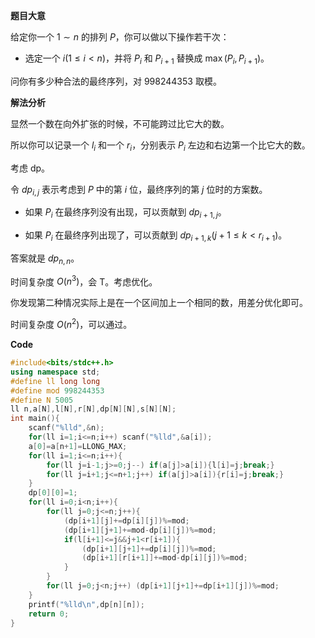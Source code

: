 **题目大意**

给定你一个 $1\sim n$ 的排列 $P$，你可以做以下操作若干次：

* 选定一个 $i(1\le i<n)$，并将 $P_i$ 和 $P_{i+1}$ 替换成 $\max{(P_i,P_{i+1})}$。

问你有多少种合法的最终序列，对 $998244353$ 取模。

**解法分析**

显然一个数在向外扩张的时候，不可能跨过比它大的数。

所以你可以记录一个 $l_i$ 和一个 $r_i$，分别表示 $P_i$ 左边和右边第一个比它大的数。

考虑 dp。

令 $dp_{i,j}$ 表示考虑到 $P$ 中的第 $i$ 位，最终序列的第 $j$ 位时的方案数。

* 如果 $P_i$ 在最终序列没有出现，可以贡献到 $dp_{i+1,j}$。

* 如果 $P_i$ 在最终序列出现了，可以贡献到 $dp_{i+1,k}(j+1\le k<r_{i+1})$。

答案就是 $dp_{n,n}$。

时间复杂度 $O(n^3)$，会 T。考虑优化。

你发现第二种情况实际上是在一个区间加上一个相同的数，用差分优化即可。

时间复杂度 $O(n^2)$，可以通过。

**Code**

```cpp
#include<bits/stdc++.h>
using namespace std;
#define ll long long
#define mod 998244353
#define N 5005
ll n,a[N],l[N],r[N],dp[N][N],s[N][N];
int main(){
	scanf("%lld",&n);
	for(ll i=1;i<=n;i++) scanf("%lld",&a[i]);
	a[0]=a[n+1]=LLONG_MAX;
	for(ll i=1;i<=n;i++){
		for(ll j=i-1;j>=0;j--) if(a[j]>a[i]){l[i]=j;break;}
		for(ll j=i+1;j<=n+1;j++) if(a[j]>a[i]){r[i]=j;break;}
	}
	dp[0][0]=1;
	for(ll i=0;i<n;i++){
		for(ll j=0;j<=n;j++){
			(dp[i+1][j]+=dp[i][j])%=mod;
			(dp[i+1][j+1]+=mod-dp[i][j])%=mod;
			if(l[i+1]<=j&&j+1<r[i+1]){
				(dp[i+1][j+1]+=dp[i][j])%=mod;
				(dp[i+1][r[i+1]]+=mod-dp[i][j])%=mod;
			}
		}
		for(ll j=0;j<n;j++) (dp[i+1][j+1]+=dp[i+1][j])%=mod;
	}
	printf("%lld\n",dp[n][n]);
	return 0;
}
```